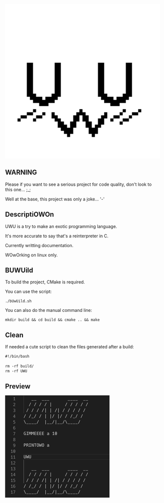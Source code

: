 <p align="center">
    <img src="https://github.com/AmayaHena/UWU/blob/master/images/logo_UWU.png" width="550">
</p>

## WARNING
Please if you want to see a serious project for code quality, don't look to this one... ;_;

Well at the base, this project was only a joke... '-'

## DescriptiOWOn

UWU is a try to make an exotic programming language.

It's more accurate to say that's a reinterpreter in C.

Currently writting documentation.

WOwOrking on linux only.

## BUWUild
To build the project, CMake is required.

You can use the script:
```
./bUwUild.sh
```

You can also do the manual command line:
```
mkdir build && cd build && cmake .. && make
```

## Clean
If needed a cute script to clean the files generated after a build:
```
#!/bin/bash

rm -rf build/
rm -rf UWU
```

## Preview

![](https://github.com/AmayaHena/UWU/blob/master/images/preview_UWU.png)
